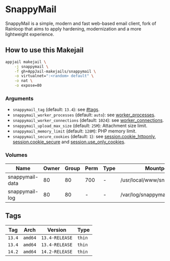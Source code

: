 # SnappyMail

SnappyMail is a simple, modern and fast web-based email client, fork of Rainloop that aims to apply hardening, modernization and a more lightweight experience.

## How to use this Makejail

```sh
appjail makejail \
    -j snappymail \
    -f gh+AppJail-makejails/snappymail \
    -o virtualnet=":<random> default" \
    -o nat \
    -o expose=80
```

### Arguments

* `snappymail_tag` (default: `13.4`): see [#tags](#tags).
* `snappymail_worker_processes` (default: `auto`): see [worker\_processes](https://nginx.org/en/docs/ngx_core_module.html#worker_processes).
* `snappymail_worker_connections` (default: `1024`): see [worker\_connections](https://nginx.org/en/docs/ngx_core_module.html#worker_connections).
* `snappymail_upload_max_size` (default: `25M`): Attachment size limit.
* `snappymail_memory_limit` (default: `128M`): PHP memory limit.
* `snappymail_secure_cookies` (default: `1`): see [session.cookie_httponly](https://www.php.net/manual/en/session.configuration.php#ini.session.cookie-httponly), [session.cookie_secure](https://www.php.net/manual/en/session.configuration.php#ini.session.cookie-secure) and [session.use_only_cookies](https://www.php.net/manual/en/session.configuration.php#ini.session.use-only-cookies).

### Volumes

| Name            | Owner | Group | Perm | Type | Mountpoint                     |
| --------------- | ----- | ----- | ---- | ---- | ------------------------------ |
| snappymail-data |  80   |  80   | 700  |  -   | /usr/local/www/snappymail/data |
| snappymail-log  |  80   |  80   |  -   |  -   | /var/log/snappymail            |

## Tags

| Tag      | Arch    | Version        | Type   |
| -------- | ------- | -------------- | ------ |
| `13.4`   | `amd64` | `13.4-RELEASE` | `thin` |
| `13.4`   | `amd64` | `13.4-RELEASE` | `thin` |
| `14.2`   | `amd64` | `14.2-RELEASE` | `thin` |
